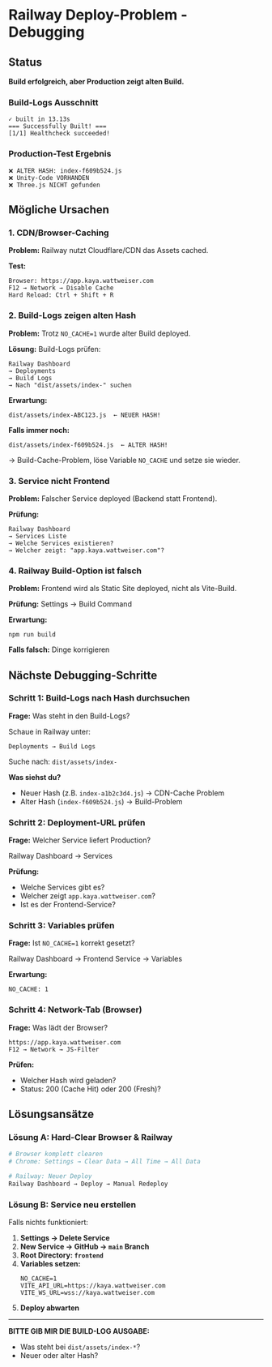 # Railway Deploy-Problem - Debugging

## Status

**Build erfolgreich, aber Production zeigt alten Build.**

### Build-Logs Ausschnitt
```
✓ built in 13.13s
=== Successfully Built! ===
[1/1] Healthcheck succeeded!
```

### Production-Test Ergebnis
```
❌ ALTER HASH: index-f609b524.js
❌ Unity-Code VORHANDEN
❌ Three.js NICHT gefunden
```

## Mögliche Ursachen

### 1. CDN/Browser-Caching
**Problem:** Railway nutzt Cloudflare/CDN das Assets cached.

**Test:**
```
Browser: https://app.kaya.wattweiser.com
F12 → Network → Disable Cache
Hard Reload: Ctrl + Shift + R
```

### 2. Build-Logs zeigen alten Hash
**Problem:** Trotz `NO_CACHE=1` wurde alter Build deployed.

**Lösung:** Build-Logs prüfen:
```
Railway Dashboard
→ Deployments
→ Build Logs
→ Nach "dist/assets/index-" suchen
```

**Erwartung:**
```
dist/assets/index-ABC123.js  ← NEUER HASH!
```

**Falls immer noch:**
```
dist/assets/index-f609b524.js  ← ALTER HASH!
```
→ Build-Cache-Problem, löse Variable `NO_CACHE` und setze sie wieder.

### 3. Service nicht Frontend
**Problem:** Falscher Service deployed (Backend statt Frontend).

**Prüfung:**
```
Railway Dashboard
→ Services Liste
→ Welche Services existieren?
→ Welcher zeigt: "app.kaya.wattweiser.com"?
```

### 4. Railway Build-Option ist falsch
**Problem:** Frontend wird als Static Site deployed, nicht als Vite-Build.

**Prüfung:** Settings → Build Command

**Erwartung:**
```
npm run build
```

**Falls falsch:** Dinge korrigieren

## Nächste Debugging-Schritte

### Schritt 1: Build-Logs nach Hash durchsuchen
**Frage:** Was steht in den Build-Logs?

Schaue in Railway unter:
```
Deployments → Build Logs
```

Suche nach: `dist/assets/index-`

**Was siehst du?**
- Neuer Hash (z.B. `index-a1b2c3d4.js`) → CDN-Cache Problem
- Alter Hash (`index-f609b524.js`) → Build-Problem

### Schritt 2: Deployment-URL prüfen
**Frage:** Welcher Service liefert Production?

Railway Dashboard → Services

**Prüfung:**
- Welche Services gibt es?
- Welcher zeigt `app.kaya.wattweiser.com`?
- Ist es der Frontend-Service?

### Schritt 3: Variables prüfen
**Frage:** Ist `NO_CACHE=1` korrekt gesetzt?

Railway Dashboard → Frontend Service → Variables

**Erwartung:**
```
NO_CACHE: 1
```

### Schritt 4: Network-Tab (Browser)
**Frage:** Was lädt der Browser?

```
https://app.kaya.wattweiser.com
F12 → Network → JS-Filter
```

**Prüfen:**
- Welcher Hash wird geladen?
- Status: 200 (Cache Hit) oder 200 (Fresh)?

## Lösungsansätze

### Lösung A: Hard-Clear Browser & Railway
```powershell
# Browser komplett clearen
# Chrome: Settings → Clear Data → All Time → All Data

# Railway: Neuer Deploy
Railway Dashboard → Deploy → Manual Redeploy
```

### Lösung B: Service neu erstellen
Falls nichts funktioniert:

1. **Settings → Delete Service**
2. **New Service → GitHub → `main` Branch**
3. **Root Directory: `frontend`**
4. **Variables setzen:**
   ```
   NO_CACHE=1
   VITE_API_URL=https://kaya.wattweiser.com
   VITE_WS_URL=wss://kaya.wattweiser.com
   ```
5. **Deploy abwarten**

---

**BITTE GIB MIR DIE BUILD-LOG AUSGABE:**
- Was steht bei `dist/assets/index-*`?
- Neuer oder alter Hash?

